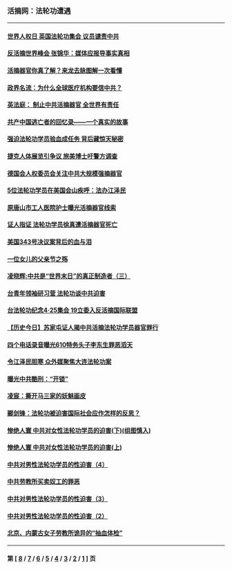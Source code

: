 ### 活摘网：法轮功遭遇
---
#### [世界人权日 英国法轮功集会 议员谴责中共](../../pages/nf5881/n13431763.md?01220430) 
#### [反活摘世界峰会 张锦华：媒体应报导事实真相](../../pages/nf5881/n13278502.md?01220430) 
#### [活摘器官你真了解？来龙去脉图解一次看懂](../../pages/nf5881/n13013820.md?01220430) 
#### [政界名流：为什么全球医疗机构要信中共？](../../pages/nf5881/n11945479.md?01220430) 
#### [英法庭： 制止中共活摘器官 全世界有责任](../../pages/nf5881/n11330691.md?01220430) 
#### [共产中国逃亡者的回忆录——一个真实的故事](../../pages/nf5881/n10918649.md?01220430) 
#### [强迫法轮功学员验血成任务 背后藏惊天秘密](../../pages/nf5881/n4252384.md?01220430) 
#### [捷克人体展览引争议 旅美博士吁警方调查](../../pages/nf5881/n9429187.md?01220430) 
#### [德国会人权委员会关注中共大规模强摘器官](../../pages/nf5881/n8418950.md?01220430) 
#### [5位法轮功学员在美国会山疾呼：法办江泽民](../../pages/nf5881/n8101519.md?01220430) 
#### [原唐山市工人医院护士曝光活摘器官线索](../../pages/nf5881/n8076384.md?01220430) 
#### [证人指证 法轮功学员徐真遭活摘器官死亡](../../pages/nf5881/n8042467.md?01220430) 
#### [美国343号决议案背后的血与泪](../../pages/nf5881/n8020684.md?01220430) 
#### [一位女儿的父亲节之殇](../../pages/nf5881/n8014122.md?01220430) 
#### [凌晓辉:中共是“世界末日”的真正制造者（三）](../../pages/nf5881/n4210333.md?01220430) 
#### [台青年领袖研习营 法轮功谈中共迫害](../../pages/nf5881/n4141857.md?01220430) 
#### [台法轮功纪念4‧25集会 19立委入反活摘国际联盟](../../pages/nf5881/n4141821.md?01220430) 
#### [【历史今日】苏家屯证人揭中共活摘法轮功学员器官罪行](../../pages/nf5881/n4135912.md?01220430) 
#### [四个电话录音曝光610特务头子李东生罪恶滔天](../../pages/nf5881/n4040060.md?01220430) 
#### [令江泽民胆寒 众外媒聚焦大连法轮功案](../../pages/nf5881/n3932671.md?01220430) 
#### [曝光中共酷刑：“开锁”](../../pages/nf5881/n3889373.md?01220430) 
#### [凌宸：撕开马三家的妖魅画皮](../../pages/nf5881/n3849369.md?01220430) 
#### [郦剑锋：法轮功被迫害国际社会应作怎样的反思？](../../pages/nf5881/n3824560.md?01220430) 
#### [惨绝人寰 中共对女性法轮功学员的迫害(下)(组图慎入)](../../pages/nf5881/n3816285.md?01220430) 
#### [惨绝人寰 中共对女性法轮功学员的迫害(上)](../../pages/nf5881/n3815374.md?01220430) 
#### [中共对男性法轮功学员的性迫害（4）](../../pages/nf5881/n3769144.md?01220430) 
#### [中共劳教所买卖奴工的罪恶](../../pages/nf5881/n3769378.md?01220430) 
#### [中共对男性法轮功学员的性迫害（3）](../../pages/nf5881/n3768231.md?01220430) 
#### [中共对男性法轮功学员的性迫害（2）](../../pages/nf5881/n3767211.md?01220430) 
#### [北京、内蒙古女子劳教所诡异的“抽血体检”](../../pages/nf5881/n3753158.md?01220430) 

---
#### 第 [ [8](./8.md?01220430) / [7](./7.md?01220430) / [6](./6.md?01220430) / [5](./5.md?01220430) / [4](./4.md?01220430) / [3](./3.md?01220430) / [2](./2.md?01220430) / [1](./1.md?01220430) ] 页

